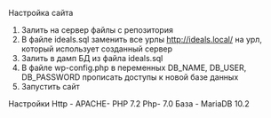 Настройка сайта
1. Залить на сервер файлы с репозитория
2. В файле ideals.sql заменить все урлы http://ideals.local/ на урл, который использует созданный сервер
3. Залить в дамп БД из файла ideals.sql
4. В файле wp-config.php в переменных DB_NAME, DB_USER, DB_PASSWORD прописать доступы к новой базе данных
5. Запустить сайт

Настройки
Http - APACHE- PHP 7.2
Php- 7.0 
База - MariaDB  10.2